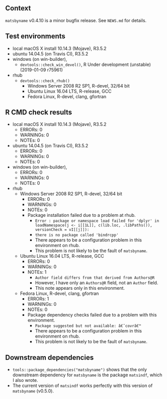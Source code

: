 ## Context
`matsbyname` v0.4.10 is a minor bugfix release. See `NEWS.md` for details. 

## Test environments
* local macOS X install 10.14.3 (Mojave), R3.5.2
* ubuntu 14.04.5 (on Travis CI), R3.5.2
* windows (on win-builder), 
    * `devtools::check_win_devel()`, R Under development (unstable) (2019-01-09 r75961)
* rhub
    * `devtools::check_rhub()`
        * Windows Server 2008 R2 SP1, R-devel, 32/64 bit
        * Ubuntu Linux 16.04 LTS, R-release, GCC
        * Fedora Linux, R-devel, clang, gfortran

## R CMD check results
* local macOS X install 10.14.3 (Mojave), R3.5.2
    * ERRORs: 0
    * WARNINGs: 0
    * NOTEs: 0
* ubuntu 14.04.5 (on Travis CI), R3.5.2
    * ERRORs: 0
    * WARNINGs: 0
    * NOTEs: 0
* windows (on win-builder), 
    * ERRORs: 0
    * WARNINGs: 0
    * NOTEs: 0
* rhub
    * Windows Server 2008 R2 SP1, R-devel, 32/64 bit
        * ERRORs: 0
        * WARNINGs: 0
        * NOTEs: 0
        * Package installation failed due to a problem at rhub.
            * `Error : package or namespace load failed for 'dplyr' in loadNamespace(j <- i[[1L]], c(lib.loc, .libPaths()), versionCheck = vI[[j]]):`
            * `there is no package called 'bindrcpp'`
            * There appears to be a configuration problem in this environment on rhub.
            * This problem is not likely to be the fault of `matsbyname`.
    * Ubuntu Linux 16.04 LTS, R-release, GCC
        * ERRORs: 0
        * WARNINGs: 0
        * NOTEs: 1
            * `Author field differs from that derived from Authors@R`
            * However, I have only an `Authors@R` field, not an `Author` field.
            * This note appears only in this environment.
    * Fedora Linux, R-devel, clang, gfortran
        * ERRORs: 1
        * WARNINGs: 0
        * NOTEs: 0
        * Package dependency checks failed due to a problem with this environment.
            * `Package suggested but not available: â€˜covrâ€™`
            * There appears to be a configuration problem in this environment on rhub.
            * This problem is not likely to be the fault of `matsbyname`.
            
## Downstream dependencies
* `tools::package_dependencies("matsbyname")` 
shows that the only downstream dependency for `matsbyname` is 
the package `matsindf`, which I also wrote.
* The current version of `matsindf` works perfectly with this version of `matsbyname` (v0.5.0).